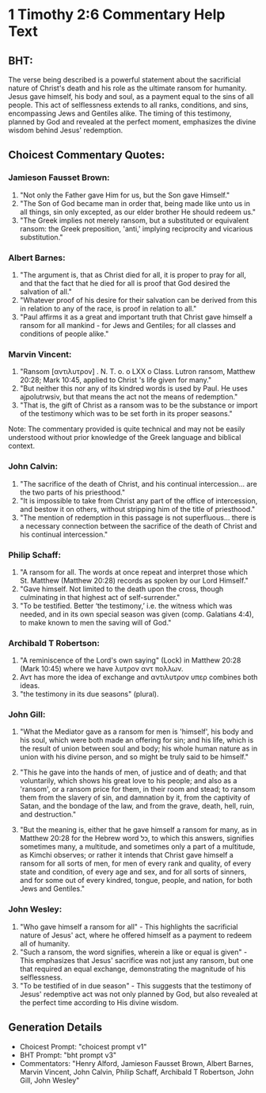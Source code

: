 # 1 Timothy 2:6 Commentary Help Text

## BHT:
The verse being described is a powerful statement about the sacrificial nature of Christ's death and his role as the ultimate ransom for humanity. Jesus gave himself, his body and soul, as a payment equal to the sins of all people. This act of selflessness extends to all ranks, conditions, and sins, encompassing Jews and Gentiles alike. The timing of this testimony, planned by God and revealed at the perfect moment, emphasizes the divine wisdom behind Jesus' redemption.

## Choicest Commentary Quotes:
### Jamieson Fausset Brown:
1. "Not only the Father gave Him for us, but the Son gave Himself." 
2. "The Son of God became man in order that, being made like unto us in all things, sin only excepted, as our elder brother He should redeem us."
3. "The Greek implies not merely ransom, but a substituted or equivalent ransom: the Greek preposition, 'anti,' implying reciprocity and vicarious substitution."

### Albert Barnes:
1. "The argument is, that as Christ died for all, it is proper to pray for all, and that the fact that he died for all is proof that God desired the salvation of all."
2. "Whatever proof of his desire for their salvation can be derived from this in relation to any of the race, is proof in relation to all."
3. "Paul affirms it as a great and important truth that Christ gave himself a ransom for all mankind - for Jews and Gentiles; for all classes and conditions of people alike."

### Marvin Vincent:
1. "Ransom [αντιλυτρον] . N. T. o. o LXX o Class. Lutron ransom, Matthew 20:28; Mark 10:45, applied to Christ 's life given for many."
2. "But neither this nor any of its kindred words is used by Paul. He uses ajpolutrwsiv, but that means the act not the means of redemption."
3. "That is, the gift of Christ as a ransom was to be the substance or import of the testimony which was to be set forth in its proper seasons."

Note: The commentary provided is quite technical and may not be easily understood without prior knowledge of the Greek language and biblical context.

### John Calvin:
1. "The sacrifice of the death of Christ, and his continual intercession... are the two parts of his priesthood."
2. "It is impossible to take from Christ any part of the office of intercession, and bestow it on others, without stripping him of the title of priesthood."
3. "The mention of redemption in this passage is not superfluous... there is a necessary connection between the sacrifice of the death of Christ and his continual intercession."

### Philip Schaff:
1. "A ransom for all. The words at once repeat and interpret those which St. Matthew (Matthew 20:28) records as spoken by our Lord Himself."
2. "Gave himself. Not limited to the death upon the cross, though culminating in that highest act of self-surrender."
3. "To be testified. Better ‘the testimony,’ i.e. the witness which was needed, and in its own special season was given (comp. Galatians 4:4), to make known to men the saving will of God."

### Archibald T Robertson:
1. "A reminiscence of the Lord's own saying" (Lock) in Matthew 20:28 (Mark 10:45) where we have λυτρον αντ πολλων.
2. Αντ has more the idea of exchange and αντιλυτρον υπερ combines both ideas.
3. "the testimony in its due seasons" (plural).

### John Gill:
1. "What the Mediator gave as a ransom for men is 'himself', his body and his soul, which were both made an offering for sin; and his life, which is the result of union between soul and body; his whole human nature as in union with his divine person, and so might be truly said to be himself." 

2. "This he gave into the hands of men, of justice and of death; and that voluntarily, which shows his great love to his people; and also as a 'ransom', or a ransom price for them, in their room and stead; to ransom them from the slavery of sin, and damnation by it, from the captivity of Satan, and the bondage of the law, and from the grave, death, hell, ruin, and destruction."

3. "But the meaning is, either that he gave himself a ransom for many, as in Matthew 20:28 for the Hebrew word כל, to which this answers, signifies sometimes many, a multitude, and sometimes only a part of a multitude, as Kimchi observes; or rather it intends that Christ gave himself a ransom for all sorts of men, for men of every rank and quality, of every state and condition, of every age and sex, and for all sorts of sinners, and for some out of every kindred, tongue, people, and nation, for both Jews and Gentiles."

### John Wesley:
1. "Who gave himself a ransom for all" - This highlights the sacrificial nature of Jesus' act, where he offered himself as a payment to redeem all of humanity.
2. "Such a ransom, the word signifies, wherein a like or equal is given" - This emphasizes that Jesus' sacrifice was not just any ransom, but one that required an equal exchange, demonstrating the magnitude of his selflessness.
3. "To be testified of in due season" - This suggests that the testimony of Jesus' redemptive act was not only planned by God, but also revealed at the perfect time according to His divine wisdom.


## Generation Details
- Choicest Prompt: "choicest prompt v1"
- BHT Prompt: "bht prompt v3"
- Commentators: "Henry Alford, Jamieson Fausset Brown, Albert Barnes, Marvin Vincent, John Calvin, Philip Schaff, Archibald T Robertson, John Gill, John Wesley"
